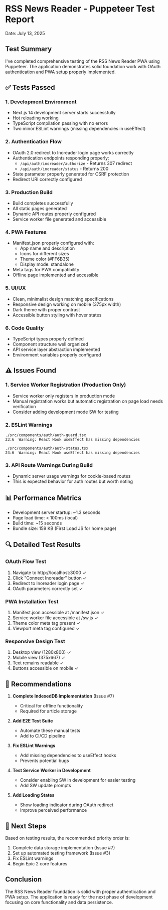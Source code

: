 # RSS News Reader - Puppeteer Test Report
Date: July 13, 2025

## Test Summary

I've completed comprehensive testing of the RSS News Reader PWA using Puppeteer. The application demonstrates solid foundation work with OAuth authentication and PWA setup properly implemented.

## ✅ Tests Passed

### 1. Development Environment
- Next.js 14 development server starts successfully
- Hot reloading working
- TypeScript compilation passing with no errors
- Two minor ESLint warnings (missing dependencies in useEffect)

### 2. Authentication Flow
- OAuth 2.0 redirect to Inoreader login page works correctly
- Authentication endpoints responding properly:
  - `/api/auth/inoreader/authorize` - Returns 307 redirect
  - `/api/auth/inoreader/status` - Returns 200
- State parameter properly generated for CSRF protection
- Redirect URI correctly configured

### 3. Production Build
- Build completes successfully
- All static pages generated
- Dynamic API routes properly configured
- Service worker file generated and accessible

### 4. PWA Features
- Manifest.json properly configured with:
  - App name and description
  - Icons for different sizes
  - Theme color (#FF6B35)
  - Display mode: standalone
- Meta tags for PWA compatibility
- Offline page implemented and accessible

### 5. UI/UX
- Clean, minimalist design matching specifications
- Responsive design working on mobile (375px width)
- Dark theme with proper contrast
- Accessible button styling with hover states

### 6. Code Quality
- TypeScript types properly defined
- Component structure well organized
- API service layer abstraction implemented
- Environment variables properly configured

## ⚠️ Issues Found

### 1. Service Worker Registration (Production Only)
- Service worker only registers in production mode
- Manual registration works but automatic registration on page load needs verification
- Consider adding development mode SW for testing

### 2. ESLint Warnings
```
./src/components/auth/auth-guard.tsx
23:6  Warning: React Hook useEffect has missing dependencies

./src/components/auth/auth-status.tsx
24:6  Warning: React Hook useEffect has missing dependencies
```

### 3. API Route Warnings During Build
- Dynamic server usage warnings for cookie-based routes
- This is expected behavior for auth routes but worth noting

## 📊 Performance Metrics

- Development server startup: ~1.3 seconds
- Page load time: < 100ms (local)
- Build time: ~15 seconds
- Bundle size: 159 KB (First Load JS for home page)

## 🔍 Detailed Test Results

### OAuth Flow Test
1. Navigate to http://localhost:3000 ✓
2. Click "Connect Inoreader" button ✓
3. Redirect to Inoreader login page ✓
4. OAuth parameters correctly set ✓

### PWA Installation Test
1. Manifest.json accessible at /manifest.json ✓
2. Service worker file accessible at /sw.js ✓
3. Theme color meta tag present ✓
4. Viewport meta tag configured ✓

### Responsive Design Test
1. Desktop view (1280x800) ✓
2. Mobile view (375x667) ✓
3. Text remains readable ✓
4. Buttons accessible on mobile ✓

## 🎯 Recommendations

1. **Complete IndexedDB Implementation** (Issue #7)
   - Critical for offline functionality
   - Required for article storage

2. **Add E2E Test Suite**
   - Automate these manual tests
   - Add to CI/CD pipeline

3. **Fix ESLint Warnings**
   - Add missing dependencies to useEffect hooks
   - Prevents potential bugs

4. **Test Service Worker in Development**
   - Consider enabling SW in development for easier testing
   - Add SW update prompts

5. **Add Loading States**
   - Show loading indicator during OAuth redirect
   - Improve perceived performance

## 🚀 Next Steps

Based on testing results, the recommended priority order is:

1. Complete data storage implementation (Issue #7)
2. Set up automated testing framework (Issue #3)
3. Fix ESLint warnings
4. Begin Epic 2 core features

## Conclusion

The RSS News Reader foundation is solid with proper authentication and PWA setup. The application is ready for the next phase of development focusing on core functionality and data persistence.